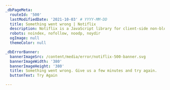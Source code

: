 ```yaml
---
_dbPageMeta:
  routeId: '500'
  lastModifiedDate: '2021-10-03' # YYYY-MM-DD
  title: Something went wrong | Notiflix
  description: Notiflix is a JavaScript library for client-side non-blocking notifications, popup boxes, loading indicators, and more that makes your web projects much better.
  robots: noindex, nofollow, noodp, noydir
  ogImage: null
  themeColor: null

_dbErrorBanner:
  bannerImageSrc: /content/media/error/notiflix-500-banner.svg
  bannerImageWidth: '380'
  bannerImageHeight: '380'
  title: Something went wrong. Give us a few minutes and try again.
  buttonText: Try Again

---
```

